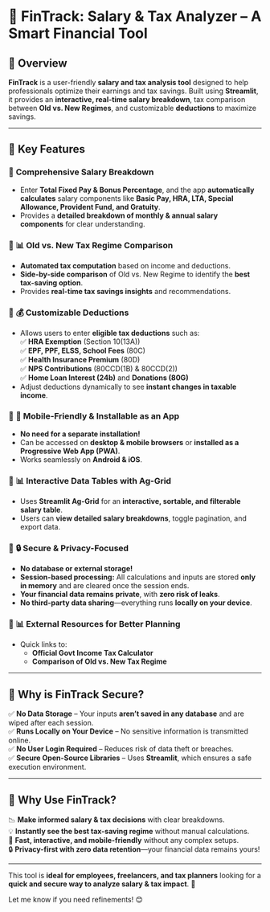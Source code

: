 # **📂 FinTrack: Salary & Tax Analyzer – A Smart Financial Tool**  

## **🚀 Overview**  
**FinTrack** is a user-friendly **salary and tax analysis tool** designed to help professionals optimize their earnings and tax savings. Built using **Streamlit**, it provides an **interactive, real-time salary breakdown**, tax comparison between **Old vs. New Regimes**, and customizable **deductions** to maximize savings.

---

## **🌟 Key Features**  

### 🔹 **Comprehensive Salary Breakdown**  
- Enter **Total Fixed Pay & Bonus Percentage**, and the app **automatically calculates** salary components like **Basic Pay, HRA, LTA, Special Allowance, Provident Fund, and Gratuity**.  
- Provides a **detailed breakdown of monthly & annual salary components** for clear understanding.

### 🔹 **📊 Old vs. New Tax Regime Comparison**  
- **Automated tax computation** based on income and deductions.  
- **Side-by-side comparison** of Old vs. New Regime to identify the **best tax-saving option**.  
- Provides **real-time tax savings insights** and recommendations.

### 🔹 **💰 Customizable Deductions**  
- Allows users to enter **eligible tax deductions** such as:  
  ✅ **HRA Exemption** (Section 10(13A))  
  ✅ **EPF, PPF, ELSS, School Fees** (80C)  
  ✅ **Health Insurance Premium** (80D)  
  ✅ **NPS Contributions** (80CCD(1B) & 80CCD(2))  
  ✅ **Home Loan Interest (24b)** and **Donations (80G)**  
- Adjust deductions dynamically to see **instant changes in taxable income**.

### 🔹 **📱 Mobile-Friendly & Installable as an App**  
- **No need for a separate installation!**  
- Can be accessed on **desktop & mobile browsers** or **installed as a Progressive Web App (PWA)**.  
- Works seamlessly on **Android & iOS**.

### 🔹 **📊 Interactive Data Tables with Ag-Grid**  
- Uses **Streamlit Ag-Grid** for an **interactive, sortable, and filterable salary table**.  
- Users can **view detailed salary breakdowns**, toggle pagination, and export data.

### 🔹 **🔒 Secure & Privacy-Focused**  
- **No database or external storage!**  
- **Session-based processing:** All calculations and inputs are stored **only in memory** and are cleared once the session ends.  
- **Your financial data remains private**, with **zero risk of leaks**.  
- **No third-party data sharing**—everything runs **locally on your device**.

### 🔹 **📊 External Resources for Better Planning**  
- Quick links to:  
  - **Official Govt Income Tax Calculator**  
  - **Comparison of Old vs. New Tax Regime**  

---

## **🔐 Why is FinTrack Secure?**  

✅ **No Data Storage** – Your inputs **aren’t saved in any database** and are wiped after each session.  
✅ **Runs Locally on Your Device** – No sensitive information is transmitted online.  
✅ **No User Login Required** – Reduces risk of data theft or breaches.  
✅ **Secure Open-Source Libraries** – Uses **Streamlit**, which ensures a safe execution environment.  

---

## **🎯 Why Use FinTrack?**  
📉 **Make informed salary & tax decisions** with clear breakdowns.  
💡 **Instantly see the best tax-saving regime** without manual calculations.  
🚀 **Fast, interactive, and mobile-friendly** without any complex setups.  
🔒 **Privacy-first with zero data retention**—your financial data remains yours!  

---

This tool is **ideal for employees, freelancers, and tax planners** looking for a **quick and secure way to analyze salary & tax impact**. 🚀  

Let me know if you need refinements! 😊
